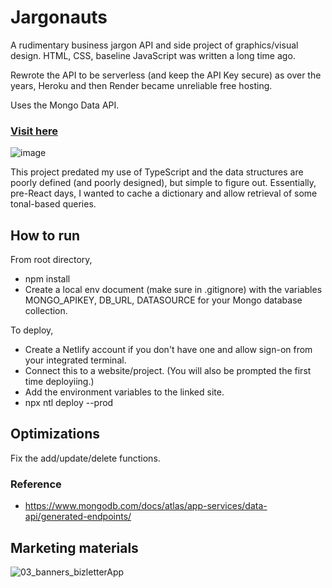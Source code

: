 # Jargonauts

A rudimentary business jargon API and side project of graphics/visual design.
HTML, CSS, baseline JavaScript was written a long time ago. 

Rewrote the API to be serverless (and keep the API Key secure) as over the years, Heroku and then Render became unreliable free hosting. 

Uses the Mongo Data API.

### [Visit here](https://jargonauts.netlify.app)
![image](https://github.com/h-yung/jargonauts/assets/102257735/c2c3ce16-0cbc-4982-aa3c-0d49bce1fc70)


This project predated my use of TypeScript and the data structures are poorly defined (and poorly designed), but simple to figure out.
Essentially, pre-React days, I wanted to cache a dictionary and allow retrieval of some tonal-based queries. 

## How to run 
From root directory,

- npm install
- Create a local env document (make sure in .gitignore) with the variables MONGO_APIKEY, DB_URL, DATASOURCE for your Mongo database collection.

To deploy, 
- Create a Netlify account if you don't have one and allow sign-on from your integrated terminal.
- Connect this to a website/project. (You will also be prompted the first time deployiing.)
- Add the environment variables to the linked site.
- npx ntl deploy --prod

## Optimizations
Fix the add/update/delete functions.

### Reference
- https://www.mongodb.com/docs/atlas/app-services/data-api/generated-endpoints/

## Marketing materials

![03_banners_bizletterApp](https://github.com/h-yung/jargonauts/assets/102257735/b25aa79f-3363-4da9-81ac-7768042db8be)



